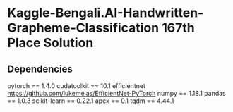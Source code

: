 # Kaggle-Bengali.AI-Handwritten-Grapheme-Classification 167th Place Solution

## Dependencies
pytorch == 1.4.0
cudatoolkit == 10.1
efficientnet https://github.com/lukemelas/EfficientNet-PyTorch
numpy == 1.18.1
pandas == 1.0.3
scikit-learn == 0.22.1
apex == 0.1
tqdm == 4.44.1
